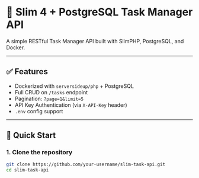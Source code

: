 <!-- # Slim Framework 4 Skeleton Application

[![Coverage Status](https://coveralls.io/repos/github/slimphp/Slim-Skeleton/badge.svg?branch=master)](https://coveralls.io/github/slimphp/Slim-Skeleton?branch=master)

Use this skeleton application to quickly setup and start working on a new Slim Framework 4 application. This application uses the latest Slim 4 with Slim PSR-7 implementation and PHP-DI container implementation. It also uses the Monolog logger.

This skeleton application was built for Composer. This makes setting up a new Slim Framework application quick and easy.

## Install the Application

Run this command from the directory in which you want to install your new Slim Framework application. You will require PHP 7.4 or newer.

```bash
composer create-project slim/slim-skeleton [my-app-name]
```

Replace `[my-app-name]` with the desired directory name for your new application. You'll want to:

* Point your virtual host document root to your new application's `public/` directory.
* Ensure `logs/` is web writable.

To run the application in development, you can run these commands 

```bash
cd [my-app-name]
composer start
```

Or you can use `docker-compose` to run the app with `docker`, so you can run these commands:
```bash
cd [my-app-name]
docker-compose up -d
```
After that, open `http://localhost:8080` in your browser.

Run this command in the application directory to run the test suite

```bash
composer test
```

That's it! Now go build something cool. -->

# 🧩 Slim 4 + PostgreSQL Task Manager API

A simple RESTful Task Manager API built with SlimPHP, PostgreSQL, and Docker.

---

## ✅ Features

- Dockerized with `serversideup/php` + PostgreSQL
- Full CRUD on `/tasks` endpoint
- Pagination: `?page=1&limit=5`
- API Key Authentication (via `X-API-Key` header)
- `.env` config support

---

## 🚀 Quick Start

### 1. Clone the repository

```bash
git clone https://github.com/your-username/slim-task-api.git
cd slim-task-api






